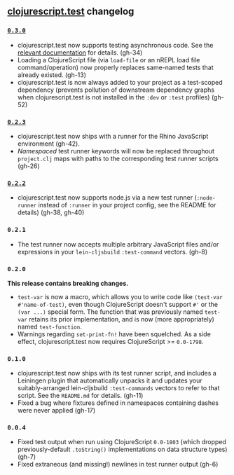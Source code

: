 ## [clojurescript.test](http://github.com/cemerick/clojurescript.test) changelog

### [`0.3.0`](https://github.com/cemerick/clojurescript.test/issues?milestone=5&page=1&state=closed)

* clojurescript.test now supports testing asynchronous code.  See the
  [relevant documentation](https://github.com/cemerick/clojurescript.test#asynchronous-testing)
  for details. (gh-34)
* Loading a ClojureScript file (via `load-file` or an nREPL load file
  command/operation) now properly replaces same-named tests that already
  existed. (gh-13)
* clojurescript.test is now always added to your project as a test-scoped
  dependency (prevents pollution of downstream dependency graphs when
  clojurescript.test is not installed in the `:dev` or `:test` profiles) (gh-52)

### [`0.2.3`](https://github.com/cemerick/clojurescript.test/issues?milestone=6&page=1&state=closed)

* clojurescript.test now ships with a runner for the Rhino JavaScript
  environment (gh-42).
* _Namespaced_ test runner keywords will now be replaced throughout
  `project.clj` maps with paths to the
  corresponding test runner scripts (gh-26)

### [`0.2.2`](https://github.com/cemerick/clojurescript.test/issues?milestone=4&page=1&state=closed)

* clojurescript.test now supports node.js via a new test runner (`:node-runner`
  instead of `:runner` in your project config, see the README for details)
  (gh-38, gh-40)

### `0.2.1`

* The test runner now accepts multiple arbitrary JavaScript files and/or
  expressions in your `lein-cljsbuild` `:test-command` vectors. (gh-8)

### `0.2.0`

**This release contains breaking changes.**

* `test-var` is now a macro, which allows you to write code like `(test-var
  #'name-of-test)`, even though ClojureScript doesn't support `#'` or the
  `(var ...)` special form.  The function that was previously named `test-var`
  retains its prior implementation, and is now (more appropriately) named
  `test-function`.
* Warnings regarding `set-print-fn!` have been squelched.  As a side effect,
  clojurescript.test now requires ClojureScript >= `0.0-1798`.

### `0.1.0`

* clojurescript.test now ships with its test runner script, and includes a
  Leiningen plugin that automatically unpacks it and updates your
  suitably-arranged lein-cljsbuild `:test-commands` vectors to refer to that
  script. See the `README.md` for details. (gh-11)
* Fixed a bug where fixtures defined in namespaces containing dashes were never
  applied (gh-17)

### `0.0.4`

* Fixed test output when run using ClojureScript `0.0-1803` (which dropped
  previously-default `.toString()` implementations on data structure types)
  (gh-7)
* Fixed extraneous (and missing!) newlines in test runner output (gh-6)

